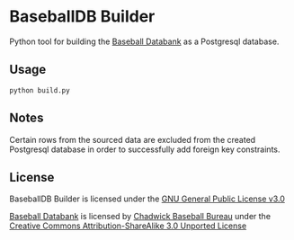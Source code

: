 # BaseballDB Builder
Python tool for building the [Baseball Databank](https://github.com/chadwickbureau/baseballdatabank)
as a Postgresql database.

## Usage
`python build.py`

## Notes
Certain rows from the sourced data are excluded from the created Postgresql database in order to successfully add foreign key constraints.

## License
BaseballDB Builder is licensed under the [GNU General Public License v3.0](LICENSE)

[Baseball Databank](https://github.com/chadwickbureau/baseballdatabank) is licensed by
[Chadwick Baseball Bureau](https://www.chadwick-bureau.com) under the
[Creative Commons Attribution-ShareAlike 3.0 Unported License](https://creativecommons.org/licenses/by-sa/3.0/)
